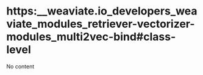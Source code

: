# https:__weaviate.io_developers_weaviate_modules_retriever-vectorizer-modules_multi2vec-bind#class-level
No content